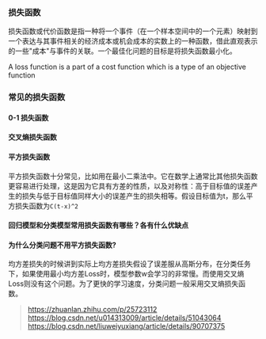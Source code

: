 ### 损失函数

损失函数或代价函数是指一种将一个事件（在一个样本空间中的一个元素）映射到一个表达与其事件相关的经济成本或机会成本的实数上的一种函数，借此直观表示的一些"成本"与事件的关联。一个最佳化问题的目标是将损失函数最小化。

A loss function is a part of a cost function which is a type of an objective function

### 常见的损失函数

#### 0-1 损失函数


#### 交叉熵损失函数

#### 平方损失函数

平方损失函数十分常见，比如用在最小二乘法中。它在数学上通常比其他损失函数更容易进行处理，这是因为它具有方差的性质，以及对称性：高于目标值的误差产生的损失与低于目标值同样大小的误差产生的损失相等。假设目标值为t，那么平方损失函数为`C(t-x)^2`

#### 回归模型和分类模型常用损失函数有哪些？各有什么优缺点

#### 为什么分类问题不用平方损失函数?

均方差损失的时候讲到实际上均方差损失假设了误差服从高斯分布，在分类任务下，如果使用最小均方差Loss时，模型参数w会学习的非常慢。而使用交叉熵Loss则没有这个问题。为了更快的学习速度，分类问题一般采用交叉熵损失函数。

> https://zhuanlan.zhihu.com/p/25723112
> https://blog.csdn.net/u014313009/article/details/51043064
> https://blog.csdn.net/liuweiyuxiang/article/details/90707375
